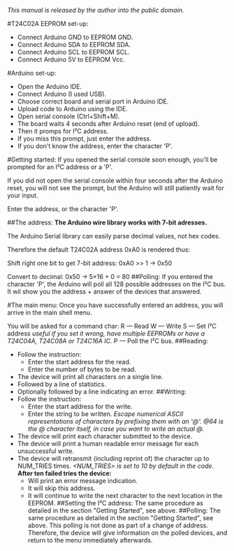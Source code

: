 _This manual is released by the author into the public domain._

#T24C02A EEPROM set-up:
- Connect Arduino GND to EEPROM GND.
- Connect Arduino SDA to EEPROM SDA.
- Connect Arduino SCL to EEPROM SCL.
- Connect Arduino 5V  to EEPROM Vcc.

#Arduino set-up:
- Open the Arduino IDE.
- Connect Arduino (I used USB).
- Choose correct board and serial port in Arduino IDE.
- Upload code to Arduino using the IDE.
- Open serial console (Ctrl+Shift+M).
- The board waits 4 seconds after Arduino reset (end of upload).
- Then it promps for I²C address.
- If you miss this prompt, just enter the address.
- If you don't know the address, enter the character 'P'.

#Getting started:
If you opened the serial console soon enough, you'll be prompted for an I²C address or a 'P'.

If you did not open the serial console within four seconds after the Arduino reset, you will not see the prompt, but the Arduino will still patiently wait for your input.

Enter the address, or the character 'P'.

##The address:
__The Arduino wire library works with 7-bit adresses.__

The Arduino Serial library can easily parse decimal values, not hex codes.

Therefore the default T24C02A address 0xA0 is rendered thus:

Shift right one bit to get 7-bit address: 0xA0 >> 1 → 0x50

Convert to decimal: 0x50 → 5×16 + 0 = 80
##Polling:
If you entered the character 'P', the Arduino will poll all 128 possible addresses on the I²C bus.
It wil show you the address + answer of the devices that answered.

#The main menu:
Once you have successfully entered an address, you will arrive in the main shell menu.

You will be asked for a command char:
    R — Read
    W — Write
    S — Set I²C address _useful if you set it wrong, have multiple EEPROMs or have a T24C04A, T24C08A or T24C16A IC._
    P — Poll the I²C bus.
##Reading:
- Follow the instruction:
  - Enter the start address for the read.
  - Enter the number of bytes to be read.
- The device will print all characters on a single line.
- Followed by a line of statistics.
- Optionally followed by a line indicating an error.
##Writing:
- Follow the instruction:
  - Enter the start address for the write.
  - Enter the string to be written. 
    _Escape numerical ASCII representations of characters by prefixing them with an '@'._
    _@64 is the @ character itself, in case you want to write an actual @._
- The device will print each character submitted to the device.
- The device will print a human readable error message for each unsuccessful write.
- The device will retransmit (including reprint of) the character up to NUM_TRIES times.
    _<NUM_TRIES> is set to 10 by default in the code._
__After ten failed tries the device:__
  - Will print an error message indication.
  - It will skip this address.
  - It will continue to write the next character to the next location in the EEPROM.
##Setting the I²C address:
The same procedure as detailed in the section "Getting Started", see above.
##Polling:
The same procedure as detailed in the section "Getting Started", see above.
   This polling is not done as part of a change of address. Therefore, the device will give information on the polled devices, and return to the menu immediately afterwards.
